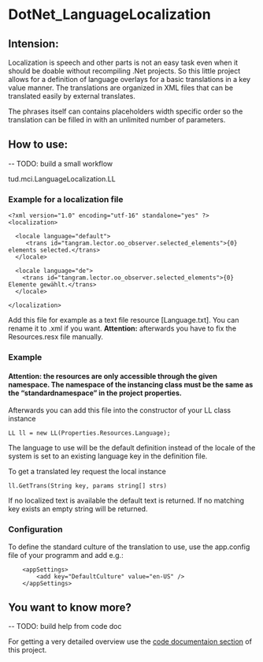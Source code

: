 DotNet_LanguageLocalization
=========

## Intension:
Localization is speech and other parts is not an easy task even when it should be doable without recompiling .Net projects. So this little project allows for a definition of language overlays for a basic translations in a key value manner. The translations are organized in XML files that can be translated easily by external translates. 

The phrases itself can contains placeholders width specific order so the translation can be filled in with an unlimited number of parameters. 


## How to use:


--	TODO: build a small workflow

tud.mci.LanguageLocalization.LL

### Example for a localization file

```
<?xml version="1.0" encoding="utf-16" standalone="yes" ?>
<localization>

  <locale language="default">
     <trans id="tangram.lector.oo_observer.selected_elements">{0} elements selected.</trans>  
  </locale>

  <locale language="de">
    <trans id="tangram.lector.oo_observer.selected_elements">{0} Elemente gewählt.</trans>  
  </locale>

</localization>
```

Add this file for example as a text file resource [Language.txt]. You can rename it to .xml if you want. **Attention:** afterwards you have to fix the Resources.resx file manually.

### Example

#### Attention: the resources are only accessible through the given namespace. The namespace of the instancing class must be the same as the “standardnamespace” in the project properties. 
Afterwards you can add this file into the constructor of your LL class instance
```
LL ll = new LL(Properties.Resources.Language);
```

The language to use will be the default definition instead of the locale of the system is set to an existing language key in the definition file.

To get a translated ley request the local instance 
```
ll.GetTrans(String key, params string[] strs)
```

If no localized text is available the default text is returned. If no matching key exists an empty string will be returned.


### Configuration

To define the standard culture of the translation to use, use the app.config file of your programm and add e.g.:

```
	<appSettings>
		<add key="DefaultCulture" value="en-US" />
	</appSettings>
```

## You want to know more?

--	TODO: build help from code doc

For getting a very detailed overview use the [code documentaion section](/Help/index.html) of this project.


